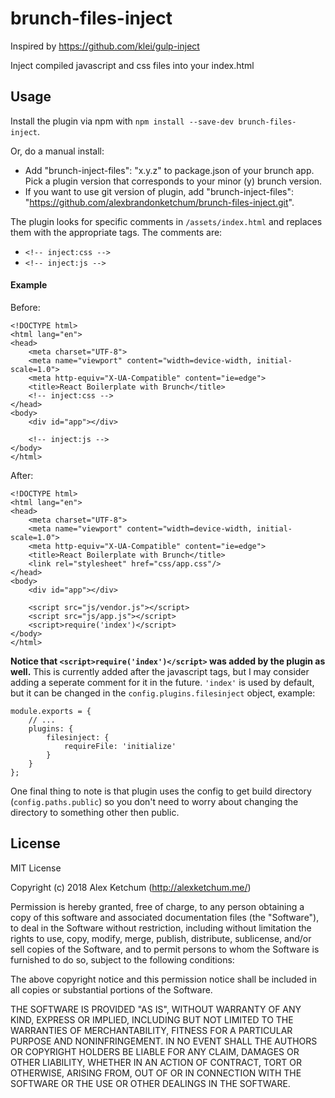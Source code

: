# brunch-files-inject

Inspired by https://github.com/klei/gulp-inject

Inject compiled javascript and css files into your index.html

## Usage
Install the plugin via npm with `npm install --save-dev brunch-files-inject`.

Or, do a manual install:
- Add "brunch-inject-files": "x.y.z" to package.json of your brunch app. Pick a plugin version that corresponds to your minor (y) brunch version.
- If you want to use git version of plugin, add "brunch-inject-files": "https://github.com/alexbrandonketchum/brunch-files-inject.git".

The plugin looks for specific comments in `/assets/index.html` and replaces them with the appropriate tags. The comments are:
- `<!-- inject:css -->`
- `<!-- inject:js -->`

#### Example
Before:
```
<!DOCTYPE html>
<html lang="en">
<head>
    <meta charset="UTF-8">
    <meta name="viewport" content="width=device-width, initial-scale=1.0">
    <meta http-equiv="X-UA-Compatible" content="ie=edge">
    <title>React Boilerplate with Brunch</title>
    <!-- inject:css -->
</head>
<body>
    <div id="app"></div>
    
    <!-- inject:js -->
</body>
</html>
```
After:
```
<!DOCTYPE html>
<html lang="en">
<head>
    <meta charset="UTF-8">
    <meta name="viewport" content="width=device-width, initial-scale=1.0">
    <meta http-equiv="X-UA-Compatible" content="ie=edge">
    <title>React Boilerplate with Brunch</title>
    <link rel="stylesheet" href="css/app.css"/>
</head>
<body>
    <div id="app"></div>
    
    <script src="js/vendor.js"></script>
	<script src="js/app.js"></script>
	<script>require('index')</script>
</body>
</html>
```

**Notice that `<script>require('index')</script>` was added by the plugin as well.**
This is currently added after the javascript tags, but I may consider adding a seperate comment for it in the future. `'index'` is used by default, but it can be changed in the `config.plugins.filesinject` object, example:
```
module.exports = {
    // ...
    plugins: {
        filesinject: {
            requireFile: 'initialize'
        }
    }
};
```

One final thing to note is that plugin uses the config to get build directory (`config.paths.public`) so you don't need to worry about changing the directory to something other then public.

## License

MIT License

Copyright (c) 2018 Alex Ketchum (http://alexketchum.me/)

Permission is hereby granted, free of charge, to any person obtaining a copy
of this software and associated documentation files (the "Software"), to deal
in the Software without restriction, including without limitation the rights
to use, copy, modify, merge, publish, distribute, sublicense, and/or sell
copies of the Software, and to permit persons to whom the Software is
furnished to do so, subject to the following conditions:

The above copyright notice and this permission notice shall be included in all
copies or substantial portions of the Software.

THE SOFTWARE IS PROVIDED "AS IS", WITHOUT WARRANTY OF ANY KIND, EXPRESS OR
IMPLIED, INCLUDING BUT NOT LIMITED TO THE WARRANTIES OF MERCHANTABILITY,
FITNESS FOR A PARTICULAR PURPOSE AND NONINFRINGEMENT. IN NO EVENT SHALL THE
AUTHORS OR COPYRIGHT HOLDERS BE LIABLE FOR ANY CLAIM, DAMAGES OR OTHER
LIABILITY, WHETHER IN AN ACTION OF CONTRACT, TORT OR OTHERWISE, ARISING FROM,
OUT OF OR IN CONNECTION WITH THE SOFTWARE OR THE USE OR OTHER DEALINGS IN THE
SOFTWARE.